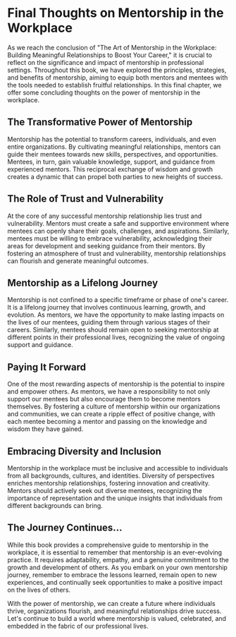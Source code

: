 Final Thoughts on Mentorship in the Workplace
========================================================

As we reach the conclusion of "The Art of Mentorship in the Workplace: Building Meaningful Relationships to Boost Your Career," it is crucial to reflect on the significance and impact of mentorship in professional settings. Throughout this book, we have explored the principles, strategies, and benefits of mentorship, aiming to equip both mentors and mentees with the tools needed to establish fruitful relationships. In this final chapter, we offer some concluding thoughts on the power of mentorship in the workplace.

The Transformative Power of Mentorship
--------------------------------------

Mentorship has the potential to transform careers, individuals, and even entire organizations. By cultivating meaningful relationships, mentors can guide their mentees towards new skills, perspectives, and opportunities. Mentees, in turn, gain valuable knowledge, support, and guidance from experienced mentors. This reciprocal exchange of wisdom and growth creates a dynamic that can propel both parties to new heights of success.

The Role of Trust and Vulnerability
-----------------------------------

At the core of any successful mentorship relationship lies trust and vulnerability. Mentors must create a safe and supportive environment where mentees can openly share their goals, challenges, and aspirations. Similarly, mentees must be willing to embrace vulnerability, acknowledging their areas for development and seeking guidance from their mentors. By fostering an atmosphere of trust and vulnerability, mentorship relationships can flourish and generate meaningful outcomes.

Mentorship as a Lifelong Journey
--------------------------------

Mentorship is not confined to a specific timeframe or phase of one's career. It is a lifelong journey that involves continuous learning, growth, and evolution. As mentors, we have the opportunity to make lasting impacts on the lives of our mentees, guiding them through various stages of their careers. Similarly, mentees should remain open to seeking mentorship at different points in their professional lives, recognizing the value of ongoing support and guidance.

Paying It Forward
-----------------

One of the most rewarding aspects of mentorship is the potential to inspire and empower others. As mentors, we have a responsibility to not only support our mentees but also encourage them to become mentors themselves. By fostering a culture of mentorship within our organizations and communities, we can create a ripple effect of positive change, with each mentee becoming a mentor and passing on the knowledge and wisdom they have gained.

Embracing Diversity and Inclusion
---------------------------------

Mentorship in the workplace must be inclusive and accessible to individuals from all backgrounds, cultures, and identities. Diversity of perspectives enriches mentorship relationships, fostering innovation and creativity. Mentors should actively seek out diverse mentees, recognizing the importance of representation and the unique insights that individuals from different backgrounds can bring.

The Journey Continues...
------------------------

While this book provides a comprehensive guide to mentorship in the workplace, it is essential to remember that mentorship is an ever-evolving practice. It requires adaptability, empathy, and a genuine commitment to the growth and development of others. As you embark on your own mentorship journey, remember to embrace the lessons learned, remain open to new experiences, and continually seek opportunities to make a positive impact on the lives of others.

With the power of mentorship, we can create a future where individuals thrive, organizations flourish, and meaningful relationships drive success. Let's continue to build a world where mentorship is valued, celebrated, and embedded in the fabric of our professional lives.
